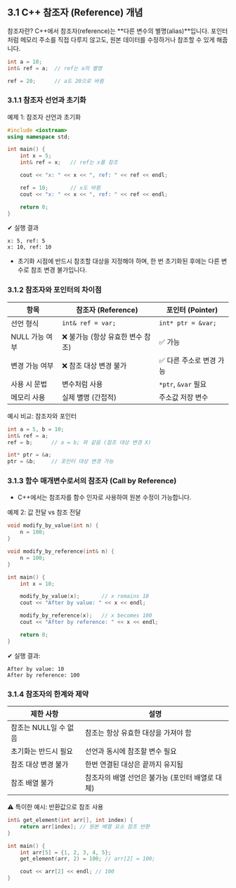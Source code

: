 ## 3.1 C++ 참조자 (Reference) 개념
참조자란? C++에서 참조자(reference)는 **다른 변수의 별명(alias)**입니다.
포인터처럼 메모리 주소를 직접 다루지 않고도, 원본 데이터를 수정하거나 참조할 수 있게 해줍니다.

```cpp
int a = 10;
int& ref = a;  // ref는 a의 별명

ref = 20;      // a도 20으로 바뀜
```
### 3.1.1 참조자 선언과 초기화

예제 1: 참조자 선언과 초기화
```cpp
#include <iostream>
using namespace std;

int main() {
    int x = 5;
    int& ref = x;   // ref는 x를 참조

    cout << "x: " << x << ", ref: " << ref << endl;

    ref = 10;       // x도 바뀜
    cout << "x: " << x << ", ref: " << ref << endl;

    return 0;
}
```

✔ 실행 결과
```
x: 5, ref: 5  
x: 10, ref: 10
```

* 초기화 시점에 반드시 참조할 대상을 지정해야 하며, 한 번 초기화된 후에는 다른 변수로 참조 변경 불가입니다.

### 3.1.2 참조자와 포인터의 차이점
| 항목         | 참조자 (Reference)      | 포인터 (Pointer)      |
| ---------- | -------------------- | ------------------ |
| 선언 형식      | `int& ref = var;`    | `int* ptr = &var;` |
| NULL 가능 여부 | ❌ 불가능 (항상 유효한 변수 참조) | ✅ 가능               |
| 변경 가능 여부   | ❌ 참조 대상 변경 불가        | ✅ 다른 주소로 변경 가능     |
| 사용 시 문법    | 변수처럼 사용              | `*ptr`, `&var` 필요  |
| 메모리 사용     | 실제 별명 (간접적)          | 주소값 저장 변수          |

예시 비교: 참조자와 포인터
```cpp
int a = 5, b = 10;
int& ref = a;
ref = b;      // a = b; 와 같음 (참조 대상 변경 X)

int* ptr = &a;
ptr = &b;     // 포인터 대상 변경 가능
```

### 3.1.3 함수 매개변수로서의 참조자 (Call by Reference)
* C++에서는 참조자를 함수 인자로 사용하여 원본 수정이 가능합니다.

예제 2: 값 전달 vs 참조 전달
```cpp
void modify_by_value(int n) {
    n = 100;
}

void modify_by_reference(int& n) {
    n = 100;
}

int main() {
    int x = 10;

    modify_by_value(x);       // x remains 10
    cout << "After by value: " << x << endl;

    modify_by_reference(x);   // x becomes 100
    cout << "After by reference: " << x << endl;

    return 0;
}
```

✔ 실행 결과:
```
After by value: 10  
After by reference: 100
```

### 3.1.4 참조자의 한계와 제약
| 제한 사항          | 설명                           |
| -------------- | ---------------------------- |
| 참조는 NULL일 수 없음 | 참조는 항상 유효한 대상을 가져야 함         |
| 초기화는 반드시 필요    | 선언과 동시에 참조할 변수 필요            |
| 참조 대상 변경 불가    | 한번 연결된 대상은 끝까지 유지됨           |
| 참조 배열 불가       | 참조자의 배열 선언은 불가능 (포인터 배열로 대체) |

⚠️ 특이한 예시: 반환값으로 참조 사용
```cpp
int& get_element(int arr[], int index) {
    return arr[index]; // 원본 배열 요소 참조 반환
}

int main() {
    int arr[5] = {1, 2, 3, 4, 5};
    get_element(arr, 2) = 100; // arr[2] = 100;

    cout << arr[2] << endl; // 100
}
```
